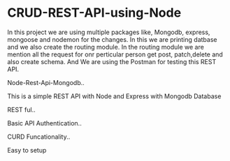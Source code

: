 


# CRUD-REST-API-using-Node


In this project we are using multiple packages like, Mongodb, express, mongoose and nodemon for the changes. 
In this we are printing datbase and we also create the routing module. In the routing module we are mention all the request for onr perticular person get post, patch,delete and also create schema.
And We are using the Postman for testing this REST API.



Node-Rest-Api-Mongodb..

This is a simple REST API with Node and Express with Mongodb Database

REST ful..

Basic API Authentication..

CURD Funcationality..

Easy to setup

 
